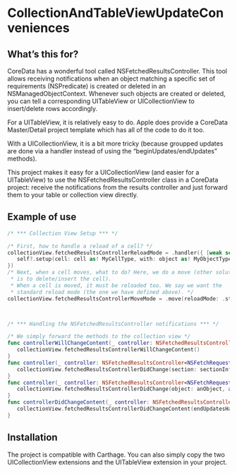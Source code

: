 # CollectionAndTableViewUpdateConveniences

## What’s this for?
CoreData has a wonderful tool called NSFetchedResultsController. This tool allows receiving
notifications when an object matching a specific set of requirements (NSPredicate) is created
or deleted in an NSManagedObjectContext. Whenever such objects are created or deleted,
you can tell a corresponding UITableView or UICollectionView to insert/delete rows
accordingly.

For a UITableView, it is relatively easy to do. Apple does provide a CoreData Master/Detail
project template which has all of the code to do it too.

With a UICollectionView, it is a bit more tricky (because groupped updates are done via a
handler instead of using the “beginUpdates/endUpdates” methods).

This project makes it easy for a UICollectionView (and easier for a UITableView) to use the
NSFetchedResultsController class in a CoreData project: receive the notifications from the
results controller and just forward them to your table or collection view directly.

## Example of use
```swift
/* *** Collection View Setup *** */

/* First, how to handle a reload of a cell? */
collectionView.fetchedResultsControllerReloadMode = .handler({ [weak self] cell, object, collectionViewIndexPath, dataSourceIndexPath in
   self?.setup(cell: cell as! MyCellType, with: object as! MyObjectType)
})
/* Next, when a cell moves, what to do? Here, we do a move (other solution
 * is to delete/insert the cell).
 * When a cell is moved, it must be reloaded too. We say we want the
 * standard reload mode (the one we have defined above). */
collectionView.fetchedResultsControllerMoveMode = .move(reloadMode: .standard)



/* *** Handling the NSFetchedResultsController notifications *** */

/* We simply forward the methods to the collection view */
func controllerWillChangeContent(_ controller: NSFetchedResultsController<NSFetchRequestResult>) {
   collectionView.fetchedResultsControllerWillChangeContent()
}
func controller(_ controller: NSFetchedResultsController<NSFetchRequestResult>, didChange sectionInfo: NSFetchedResultsSectionInfo, atSectionIndex sectionIndex: Int, for type: NSFetchedResultsChangeType) {
   collectionView.fetchedResultsControllerDidChange(section: sectionInfo, atIndex: sectionIndex, forChangeType: type)
}
func controller(_ controller: NSFetchedResultsController<NSFetchRequestResult>, didChange anObject: Any, at indexPath: IndexPath?, for type: NSFetchedResultsChangeType, newIndexPath: IndexPath?) {
   collectionView.fetchedResultsControllerDidChange(object: anObject, atIndexPath: indexPath, forChangeType: type, newIndexPath: newIndexPath)
}
func controllerDidChangeContent(_ controller: NSFetchedResultsController<NSFetchRequestResult>) {
   collectionView.fetchedResultsControllerDidChangeContent(endUpdatesHandler: nil)
}
```

## Installation
The project is compatible with Carthage.
You can also simply copy the two UICollectionView extensions and the UITableView extension in your project.
